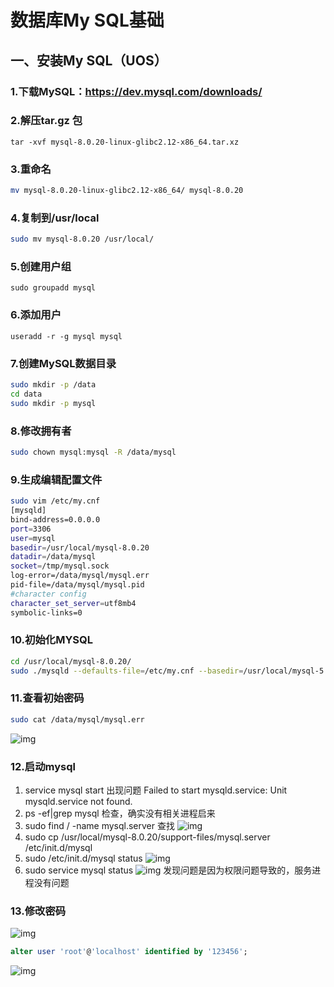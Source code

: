 # 数据库My SQL基础

## 一、安装My SQL（UOS）

### 1.下载MySQL：https://dev.mysql.com/downloads/

### 2.解压tar.gz 包

```undefined
tar -xvf mysql-8.0.20-linux-glibc2.12-x86_64.tar.xz 
```

### 3.重命名

```bash
mv mysql-8.0.20-linux-glibc2.12-x86_64/ mysql-8.0.20
```

### 4.复制到/usr/local

```bash
sudo mv mysql-8.0.20 /usr/local/
```

### 5.创建用户组

```undefined
sudo groupadd mysql
```

### 6.添加用户

```undefined
useradd -r -g mysql mysql
```

### 7.创建MySQL数据目录

```bash
sudo mkdir -p /data
cd data
sudo mkdir -p mysql
```

### 8.修改拥有者

```bash
sudo chown mysql:mysql -R /data/mysql
```

### 9.生成编辑配置文件

```bash
sudo vim /etc/my.cnf
[mysqld]
bind-address=0.0.0.0
port=3306
user=mysql
basedir=/usr/local/mysql-8.0.20
datadir=/data/mysql
socket=/tmp/mysql.sock
log-error=/data/mysql/mysql.err
pid-file=/data/mysql/mysql.pid
#character config
character_set_server=utf8mb4
symbolic-links=0
```

### 10.初始化MYSQL

```bash
cd /usr/local/mysql-8.0.20/
sudo ./mysqld --defaults-file=/etc/my.cnf --basedir=/usr/local/mysql-5.7.26/ --datadir=/data/mysql/ --user=mysql --initialize
```

### 11.查看初始密码

```bash
sudo cat /data/mysql/mysql.err 
```

![img](https://img2020.cnblogs.com/blog/724874/202007/724874-20200719173350193-549963915.png)

### 12.启动mysql

1. service mysql start 出现问题
   Failed to start mysqld.service: Unit mysqld.service not found.
2. ps -ef|grep mysql 检查，确实没有相关进程启来
3. sudo find / -name mysql.server 查找
   ![img](https://img2020.cnblogs.com/blog/724874/202007/724874-20200719173706535-2118900466.png)
4. sudo cp /usr/local/mysql-8.0.20/support-files/mysql.server /etc/init.d/mysql
5. sudo /etc/init.d/mysql status
   ![img](https://img2020.cnblogs.com/blog/724874/202007/724874-20200719174051487-589634621.png)
6. sudo service mysql status
   ![img](https://img2020.cnblogs.com/blog/724874/202007/724874-20200719174233221-894039338.png)
   发现问题是因为权限问题导致的，服务进程没有问题

### 13.修改密码

![img](https://img2020.cnblogs.com/blog/724874/202007/724874-20200719174432203-1030137997.png)

```sql
alter user 'root'@'localhost' identified by '123456';
```

![img](https://img2020.cnblogs.com/blog/724874/202007/724874-20200719174556499-1267375033.png)